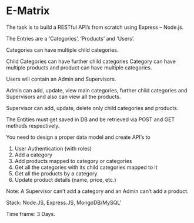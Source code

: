# E-Matrix

The task is to build a RESTful API’s from scratch using Express –
Node.js.

The Entries are a ‘Categories’, ‘Products’ and ‘Users’.

Categories can have multiple child categories.

Child Categories can have further child categories
Category can have multiple products and product can have multiple
categories.

Users will contain an Admin and Supervisors.

Admin can add, update, view main categories, further child
categories and Supervisors and also can view all the products.

Supervisor can add, update, delete only child categories and
products.

The Entities must get saved in DB and be retrieved via POST and GET
methods respectively.

You need to design a proper data model and create API’s to 
1. User Authentication (with roles)
2. Add a category
3. Add products mapped to category or categories
4. Get all the categories with its child categories mapped to it
5. Get all the products by a category
6. Update product details (name, price, etc.)

Note: A Supervisor can’t add a category and an Admin can’t add a
product.

Stack: Node.JS, Express.JS, MongoDB/MySQL' 

Time frame: 3 Days. 